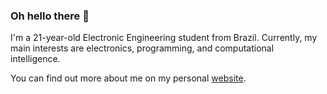### Oh hello there 👋

I'm a 21-year-old Electronic Engineering student from Brazil. Currently, my main interests are electronics, programming, and computational intelligence.

You can find out more about me on my personal [website](https://vcoutasso.com).
